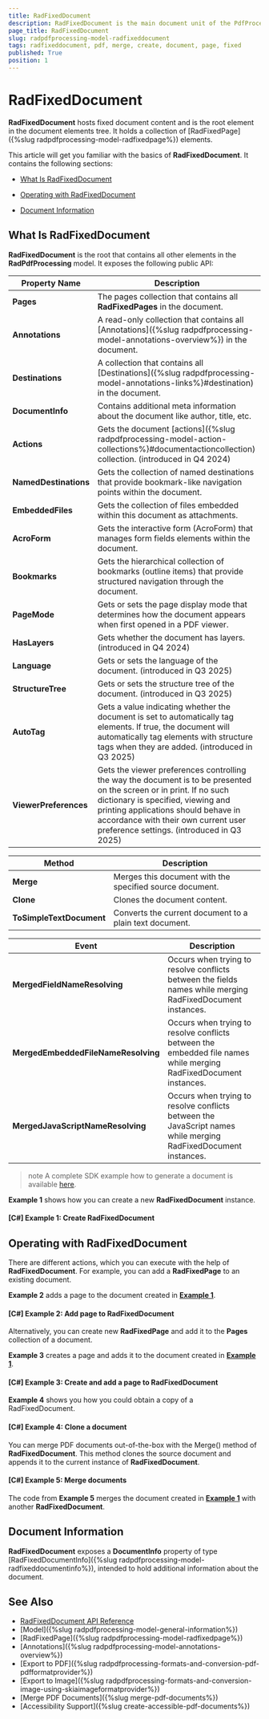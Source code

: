 ```yaml
---
title: RadFixedDocument
description: RadFixedDocument is the main document unit of the PdfProcessing library offered by Telerik Document Processing libraries.
page_title: RadFixedDocument
slug: radpdfprocessing-model-radfixeddocument
tags: radfixeddocument, pdf, merge, create, document, page, fixed
published: True
position: 1
---
```


# RadFixedDocument

__RadFixedDocument__ hosts fixed document content and is the root element in the document elements tree. It holds a collection of [RadFixedPage]({%slug radpdfprocessing-model-radfixedpage%}) elements. 

This article will get you familiar with the basics of __RadFixedDocument__. It contains the following sections:
      
* [What Is RadFixedDocument](#what-is-radfixeddocument)

* [Operating with RadFixedDocument](#operating-with-radfixeddocument)

* [Document Information](#document-information)

## What Is RadFixedDocument

__RadFixedDocument__ is the root that contains all other elements in the __RadPdfProcessing__ model. It exposes the following public API:

|Property Name|Description|
|----|----|
|__Pages__|The pages collection that contains all __RadFixedPages__ in the document.|
|__Annotations__|A read-only collection that contains all [Annotations]({%slug radpdfprocessing-model-annotations-overview%}) in the document.|
|__Destinations__|A collection that contains all [Destinations]({%slug radpdfprocessing-model-annotations-links%}#destination) in the document.|
|__DocumentInfo__|Contains additional meta information about the document like author, title, etc.|
|**Actions**|Gets the document [actions]({%slug radpdfprocessing-model-action-collections%}#documentactioncollection) collection. (introduced in Q4 2024)| 
|**NamedDestinations**|Gets the collection of named destinations that provide bookmark-like navigation points within the document.|
|**EmbeddedFiles**|Gets the collection of files embedded within this document as attachments.|
|**AcroForm**|Gets the interactive form (AcroForm) that manages form fields elements within the document.|
|**Bookmarks**|Gets the hierarchical collection of bookmarks (outline items) that provide structured navigation through the document.|
|**PageMode**|Gets or sets the page display mode that determines how the document appears when first opened in a PDF viewer.|
|**HasLayers**|Gets whether the document has layers. (introduced in Q4 2024)|
|**Language**|Gets or sets the language of the document. (introduced in Q3 2025)|
|**StructureTree**| Gets or sets the structure tree of the document. (introduced in Q3 2025)|
|**AutoTag**|Gets a value indicating whether the document is set to automatically tag elements. If true, the document will automatically tag elements with structure tags when they are added. (introduced in Q3 2025)|
|**ViewerPreferences**|Gets the viewer preferences controlling the way the document is to be presented on the screen or in print. If no such dictionary is specified, viewing and printing applications should behave in accordance with their own current user preference settings. (introduced in Q3 2025)|

|Method|Description|
|----|----|
|**Merge**|Merges this document with the specified source document.|
|**Clone**|Clones the document content.|
|**ToSimpleTextDocument**|Converts the current document to a plain text document.|

|Event|Description|
|----|----|
|**MergedFieldNameResolving**|Occurs when trying to resolve conflicts between the fields names while merging RadFixedDocument instances.|
|**MergedEmbeddedFileNameResolving**|Occurs when trying to resolve conflicts between the embedded file names while merging RadFixedDocument instances.|
|**MergedJavaScriptNameResolving**|Occurs when trying to resolve conflicts between the JavaScript names while merging RadFixedDocument instances.|

>note A complete SDK example how to generate a document is available [here](https://github.com/telerik/document-processing-sdk/tree/master/PdfProcessing/GenerateDocument).
            
__Example 1__ shows how you can create a new __RadFixedDocument__ instance.
        
<a name="example1"><a/>

#### __[C#] Example 1: Create RadFixedDocument__

<snippet id='codeblock_117'/>

## Operating with RadFixedDocument

There are different actions, which you can execute with the help of __RadFixedDocument__. For example, you can add a __RadFixedPage__ to an existing document.
        
__Example 2__ adds a page to the document created in [__Example 1__](#example1).
        
#### __[C#] Example 2: Add page to RadFixedDocument__

<snippet id='codeblock_118'/>


Alternatively, you can create new __RadFixedPage__ and add it to the __Pages__ collection of a document.
        
__Example 3__ creates a page and adds it to the document created in [__Example 1__](#example1).
        

#### __[C#] Example 3: Create and add a page to RadFixedDocument__

<snippet id='codeblock_119'/>

**Example 4** shows you how you could obtain a copy of a RadFixedDocument.

#### __[C#] Example 4: Clone a document__

<snippet id='codeblock_120'/>


You can merge PDF documents out-of-the-box with the Merge() method of __RadFixedDocument__. This method clones the source document and appends it to the current instance of __RadFixedDocument__.

#### __[C#] Example 5: Merge documents__

<snippet id='codeblock_121'/>

The code from __Example 5__ merges the document created in [__Example 1__](#example1) with another __RadFixedDocument__.

## Document Information

__RadFixedDocument__ exposes a __DocumentInfo__ property of type [RadFixedDocumentInfo]({%slug radpdfprocessing-model-radfixeddocumentinfo%}), intended to hold additional information about the document. 

## See Also

* [RadFixedDocument API Reference](https://docs.telerik.com/devtools/document-processing/api/Telerik.Windows.Documents.Fixed.Model.RadFixedDocument.html)
* [Model]({%slug radpdfprocessing-model-general-information%})
* [RadFixedPage]({%slug radpdfprocessing-model-radfixedpage%})
* [Annotations]({%slug radpdfprocessing-model-annotations-overview%})
* [Export to PDF]({%slug radpdfprocessing-formats-and-conversion-pdf-pdfformatprovider%})
* [Export to Image]({%slug radpdfprocessing-formats-and-conversion-image-using-skiaimageformatprovider%})
* [Merge PDF Documents]({%slug merge-pdf-documents%})
* [Accessibility Support]({%slug create-accessible-pdf-documents%})